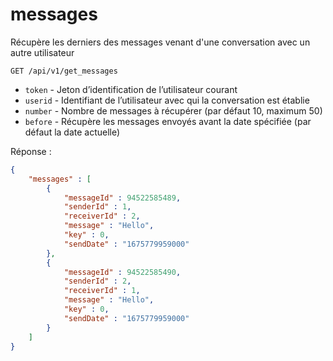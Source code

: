 # messages

Récupère les derniers des messages venant d'une conversation avec un autre utilisateur

```
GET /api/v1/get_messages
```

- `token` - Jeton d’identification de l’utilisateur courant
- `userid` - Identifiant de l’utilisateur avec qui la conversation est établie
- `number` - Nombre de messages à récupérer (par défaut 10, maximum 50)
- `before` - Récupère les messages envoyés avant la date spécifiée (par défaut la date actuelle)

Réponse :

```json
{
    "messages" : [
        {
            "messageId" : 94522585489,
            "senderId" : 1,
            "receiverId" : 2,
            "message" : "Hello",
            "key" : 0,
            "sendDate" : "1675779959000"
        },
        {
            "messageId" : 94522585490,
            "senderId" : 2,
            "receiverId" : 1,
            "message" : "Hello",
            "key" : 0,
            "sendDate" : "1675779959000"
        }
    ]
}
```